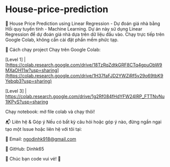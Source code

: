 # House-price-prediction
🏡 House Price Prediction using Linear Regression - Dự đoán giá nhà bằng Hồi quy tuyến tính - Machine Learning.
Dự án này sử dụng Linear Regression để dự đoán giá nhà dựa trên dữ liệu đầu vào.
Chạy trực tiếp trên Google Colab, không cần cài đặt phần mềm phức tạp.

🚀 Cách chạy project
Chạy trên Google Colab:

[Level 1] | [https://colab.research.google.com/drive/18TzRqZdtkGRF8CTq4gpuObW9MXaOH11w?usp=sharing](https://colab.research.google.com/drive/1H37faFJD2YWZiRf5v29o69tbK9Yebqb3?usp=sharing)

[Level 3] | https://colab.research.google.com/drive/1g2Rf084fHdYFW24IRP_FTTNvNu1lKPyS?usp=sharing

Chạy notebook: mở file colab và chạy thôi!

📬 Liên hệ & Góp ý
Nếu có bất kỳ câu hỏi hoặc góp ý nào, đừng ngần ngại tạo một Issue hoặc liên hệ với tôi tại:

📧 Email: ngodinhk918@gmail.com

🔗 GitHub: Dinhk65

🚀 Chúc bạn code vui vẻ! 🚀
